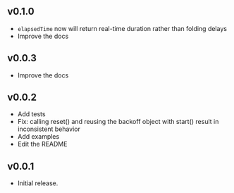 ## v0.1.0

- `elapsedTime` now will return real-time duration rather than folding delays
- Improve the docs
## v0.0.3

- Improve the docs
## v0.0.2

- Add tests
- Fix: calling reset() and reusing the backoff object with start() result in inconsistent behavior
- Add examples
- Edit the README

## v0.0.1

- Initial release.
